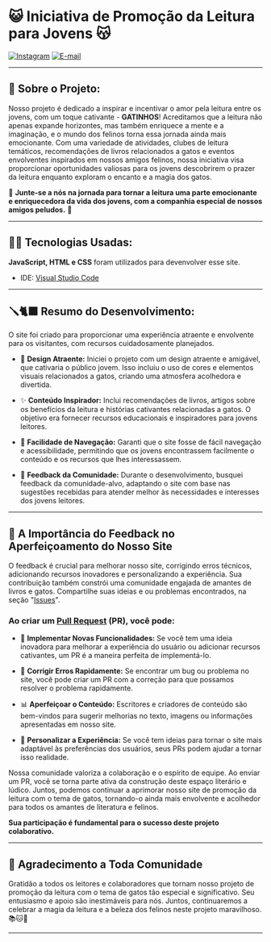 # 😺 Iniciativa de Promoção da Leitura para Jovens 😽

[![Instagram](https://img.shields.io/badge/Instagram-000?style=for-the-badge&logo=instagram&logoColor=FFF)](https://www.instagram.com/gataiadaleitura/)
[![E-mail](https://img.shields.io/badge/-Email-000?style=for-the-badge&logo=gmail&logoColor=FFF)](mailto:marsupialeitura@gmail.com)

- - -

## 🧶 Sobre o Projeto:

Nosso projeto é dedicado a inspirar e incentivar o amor pela leitura entre os jovens, com um toque cativante - **GATINHOS**! Acreditamos que a leitura não apenas expande horizontes, mas também enriquece a mente e a imaginação, e o mundo dos felinos torna essa jornada ainda mais emocionante. Com uma variedade de atividades, clubes de leitura temáticos, recomendações de livros relacionados a gatos e eventos envolventes inspirados em nossos amigos felinos, nossa iniciativa visa proporcionar oportunidades valiosas para os jovens descobrirem o prazer da leitura enquanto exploram o encanto e a magia dos gatos. 

🌟 **Junte-se a nós na jornada para tornar a leitura uma parte emocionante e enriquecedora da vida dos jovens, com a companhia especial de nossos amigos peludos.** 🌟

- - -

## 🐾💡 Tecnologias Usadas:

**JavaScript, HTML e CSS** foram utilizados para devenvolver esse site.

- IDE: [Visual Studio Code](https://code.visualstudio.com/download)

- - -

## 🪛🐈‍⬛ Resumo do Desenvolvimento:

O site foi criado para proporcionar uma experiência atraente e envolvente para os visitantes, com recursos cuidadosamente planejados.

- 🎨 **Design Atraente:** Iniciei o projeto com um design atraente e amigável, que cativaria o público jovem. Isso incluiu o uso de cores e elementos visuais relacionados a gatos, criando uma atmosfera acolhedora e divertida.

- ✨ **Conteúdo Inspirador:** Inclui recomendações de livros, artigos sobre os benefícios da leitura e histórias cativantes relacionadas a gatos. O objetivo era fornecer recursos educacionais e inspiradores para jovens leitores.

- 🚀 **Facilidade de Navegação:** Garanti que o site fosse de fácil navegação e acessibilidade, permitindo que os jovens encontrassem facilmente o conteúdo e os recursos que lhes interessassem.

- 📢 **Feedback da Comunidade:** Durante o desenvolvimento, busquei feedback da comunidade-alvo, adaptando o site com base nas sugestões recebidas para atender melhor às necessidades e interesses dos jovens leitores.

- - -

## 🔄 A Importância do Feedback no Aperfeiçoamento do Nosso Site

O feedback é crucial para melhorar nosso site, corrigindo erros técnicos, adicionando recursos inovadores e personalizando a experiência. Sua contribuição também constrói uma comunidade engajada de amantes de livros e gatos. Compartilhe suas ideias e ou problemas encontrados, na seção "[Issues](https://github.com/n33miaz/Gataiada-Leitura/issues)".

### Ao criar um [Pull Request](https://github.com/n33miaz/Gataiada-Leitura/pulls) (PR), você pode:

- 📝 **Implementar Novas Funcionalidades:** Se você tem uma ideia inovadora para melhorar a experiência do usuário ou adicionar recursos cativantes, um PR é a maneira perfeita de implementá-lo.

- 🧩 **Corrigir Erros Rapidamente:** Se encontrar um bug ou problema no site, você pode criar um PR com a correção para que possamos resolver o problema rapidamente.

- 📊 **Aperfeiçoar o Conteúdo:** Escritores e criadores de conteúdo são bem-vindos para sugerir melhorias no texto, imagens ou informações apresentadas em nosso site.

- 🤝 **Personalizar a Experiência:** Se você tem ideias para tornar o site mais adaptável às preferências dos usuários, seus PRs podem ajudar a tornar isso realidade.

Nossa comunidade valoriza a colaboração e o espírito de equipe. Ao enviar um PR, você se torna parte ativa da construção deste espaço literário e lúdico. Juntos, podemos continuar a aprimorar nosso site de promoção da leitura com o tema de gatos, tornando-o ainda mais envolvente e acolhedor para todos os amantes de literatura e felinos. 

**Sua participação é fundamental para o sucesso deste projeto colaborativo.**

- - -

## 🙏 Agradecimento a Toda Comunidade

Gratidão a todos os leitores e colaboradores que tornam nosso projeto de promoção da leitura com o tema de gatos tão especial e significativo. Seu entusiasmo e apoio são inestimáveis para nós. Juntos, continuaremos a celebrar a magia da leitura e a beleza dos felinos neste projeto maravilhoso. 📚🐱🤝

- - -